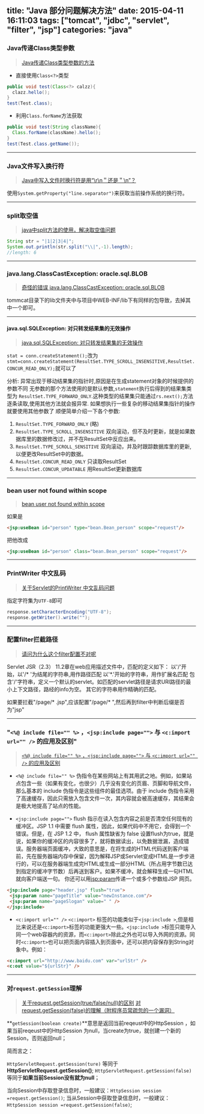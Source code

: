 title: "Java 部分问题解决方法"
date: 2015-04-11 16:11:03
tags: ["tomcat", "jdbc", "servlet", "filter", "jsp"]
categories: "java"
---

### Java传递Class类型参数

> [Java传递Class类型参数的方法](http://hi.baidu.com/gaogaf/item/ed68eef58ee1052d753c4c48)

* 直接使用`Class<?>`类型
```java
public void test(Class<?> calzz){
  clazz.hello();
}
test(Test.class);
```

* 利用`Class.forName`方法获取
```java
public void test(String className){
  Class.forName(className).hello();
}
test(Test.class.getName());
```

----

### Java文件写入换行符

> [Java中写入文件时换行符是用“\r\n＂还是＂\n”？](http://www.linuxidc.com/Linux/2011-03/33411.htm)

使用`System.getProperty("line.separator")`来获取当前操作系统的换行符。

----

### split取空值

> [java中split方法的使用，解决取空值问题](http://blog.sina.com.cn/s/blog_690794fd0100twaf.html)

```java
String str = "|1|2|3|4|";
System.out.println(str.split("\\|",-1).length);
//length: 6
```

----

### java.lang.ClassCastException: oracle.sql.BLOB

> [奇怪的错误 java.lang.ClassCastException: oracle.sql.BLOB](http://www.haodaima.net/art/783483)

tommcat目录下的lib文件夹中与项目中WEB-INF/lib下有同样的包导致，去掉其中一个即可。

----

####  java.sql.SQLException: 对只转发结果集的无效操作

> [java.sql.SQLException: 对只转发结果集的无效操作](http://zhidao.baidu.com/question/38976693.html)

`stat = conn.createStatement();`改为 `stmt=conn.createStatement(ResultSet.TYPE_SCROLL_INSENSITIVE,ResultSet.CONCUR_READ_ONLY);`就可以了
 
分析: 异常出现于移动结果集的指针时,原因是在生成statement对象的时候提供的参数不同
无参数的那个方法使用的是默认参数,`statement`执行后得到的结果集类型为 `ResultSet.TYPE_FORWARD_ONLY`.这种类型的结果集只能通过`rs.next();`方法逐条读取,使用其他方法就会报异常. 如果想执行一些复杂的移动结果集指针的操作就要使用其他参数了
顺便简单介绍一下各个参数:

   1. `ResultSet.TYPE_FORWARD_ONLY`   (略)
   2. `ResultSet.TYPE_SCROLL_INSENSITIVE`  双向滚动，但不及时更新，就是如果数据库里的数据修改过，并不在ResultSet中反应出来。
   3. `ResultSet.TYPE_SCROLL_SENSITIVE`  双向滚动，并及时跟踪数据库里的更新,以便更改ResultSet中的数据。
   4. `ResultSet.CONCUR_READ_ONLY`  只读取ResultSet
   5. `ResultSet.CONCUR_UPDATABLE`  用ResultSet更新数据库

----

###  bean user not found within scope

> [bean user not found within scope](http://bbs.csdn.net/topics/290064466)

如果是
```html
<jsp:useBean id="person" type="bean.Bean_person" scope="request"/>
```
把他改成
```html
<jsp:useBean id="person" class="bean.Bean_person" scope="request"/>
```

----

### PrintWriter 中文乱码

> [关于Servlet的PrintWriter 中文乱码问题](http://www.cnblogs.com/mohe/p/3287306.html)

指定字符集为`UTF-8`即可
```java
response.setCharacterEncoding("UTF-8");
response.getWriter().write("");
```

----

### 配置filter拦截路径

> [请问为什么这个filter配置不对呢](http://www.iteye.com/problems/40229)

Servlet JSR（2.3） 11.2章在web应用描述文件中，匹配的定义如下：
以'/'开始，以'/* '为结尾的字符串,用作路径匹配
以'*.'开始的字符串，用作扩展名匹配
包含'/'字符串，定义一个默认的servlet。如匹配的servlet路径是请求URI路径的最小上下文路径，路经的info为空。
其它的字符串用作精确的匹配。

如果要拦截"/page/* .jsp",应该配置"/page/* ",然后再到filter中判断后缀是否为"jsp"

----

### "`<%@ include file="" %>` ，`<jsp:include page="">` 与 `<c:import url="" />` 的应用及区别"

> [`<%@ include file="" %>` ，`<jsp:include page="">` 与 `<c:import url="" />` 的应用及区别](http://jackroomage.iteye.com/blog/1868358)

* `<%@ include file="" %>`
伪指令在某些网站上有其用武之地。例如，如果站点包含一些（如果有变化，也很少）几乎没有变化的页眉、页脚和导航文件，那么基本的 include 伪指令是这些组件的最佳选项。由于 include 伪指令采用了高速缓存，因此只需放入包含文件一次，其内容就会被高速缓存，其结果会是极大地提高了站点的性能。

* `<jsp:include page="">` 
flush 指示在读入包含内容之前是否清空任何现有的缓冲区。JSP 1.1 中需要 flush 属性，因此，如果代码中不用它，会得到一个错误。但是，在 JSP 1.2 中， flush 属性缺省为 false
设置flush为true，就是说，如果你的缓冲区的内容很多了，就将数据读出，以免数据泄漏，造成错误。服务器端页面缓冲，大致的意思是，在将生成的HTML代码送到客户端前，先在服务器端内存中保留，因为解释JSP或Servlet变成HTML是一步步进行的，可以在服务器端生成完HTML或生成一部分HTML（所占用字节数已达到指定的缓冲字节数）后再送到客户。如果不缓冲，就会解释生成一句HTML就向客户端送一句。
你还可以用<jsp:param>传递一个或多个参数给JSP 网页。
```html
<jsp:include page="header.jsp" flush="true">
 <jsp:param name="pageTitle" value="newInstance.com"/>
 <jsp:param name="pageSlogan" value=" " />
</jsp:include>
```

* `<c:import url="" />`
`<c:import>` 标签的功能类似于`<jsp:include >`,但是相比来说还是`<c:import>`标签的功能更强大一些。`<jsp:include >`标签只能导入同一个web容器内的资源，而`<c:import>`除此之外也可以导入外网的资源。同时`<c:import>`也可以把页面内容插入到页面中，还可以把内容保存到String对象中。例如：
```html
<c:import url="http://www.baidu.com" var="urlStr" />
<c:out value="${urlStr}" />
```

----

### 对`request.getSession`理解

> [关于request.getSession(true/false/null)的区别](http://blog.csdn.net/gaolinwu/article/details/7285783)
> [对request.getSession(false)的理解（附程序员常疏忽的一个漏洞）](http://blog.csdn.net/xxd851116/article/details/4296866)

**`getSession(boolean create)`**意思是返回当前reqeust中的HttpSession ，如果当前reqeust中的HttpSession 为null，当create为true，就创建一个新的Session，否则返回null；

简而言之：

`HttpServletRequest.getSession(ture)` 等同于 **HttpServletRequest.getSession()**;
`HttpServletRequest.getSession(false)` 等同于**如果当前Session没有就为null**；

当向Session中存取登录信息时，一般建议：`HttpSession session =request.getSession()`;
当从Session中获取登录信息时，一般建议：`HttpSession session =request.getSession(false)`;




